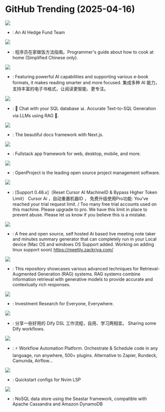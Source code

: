 # GitHub Trending (2025-04-16)

![](https://img.shields.io/badge/Python-New%201-green?style=flat-square&logo=appveyor)
- [](https://github.comundefined): An AI Hedge Fund Team

![](https://img.shields.io/badge/Dockerfile-New%201-green?style=flat-square&logo=appveyor)
- [](https://github.comundefined): 程序员在家做饭方法指南。Programmer's guide about how to cook at home (Simplified Chinese only).

![](https://img.shields.io/badge/Dart-New%20166-green?style=flat-square&logo=appveyor)
- [](https://github.comundefined): Featuring powerful AI capabilities and supporting various e-book formats, it makes reading smarter and more focused. 集成多种 AI 能力，支持丰富的电子书格式，让阅读更智能、更专注。

![](https://img.shields.io/badge/Python-New%20399-green?style=flat-square&logo=appveyor)
- [](https://github.comundefined): 🤖 Chat with your SQL database 📊. Accurate Text-to-SQL Generation via LLMs using RAG 🔄.

![](https://img.shields.io/badge/TypeScript-New%20548-green?style=flat-square&logo=appveyor)
- [](https://github.comundefined): The beautiful docs framework with Next.js.

![](https://img.shields.io/badge/Rust-New%2033-green?style=flat-square&logo=appveyor)
- [](https://github.comundefined): Fullstack app framework for web, desktop, mobile, and more.

![](https://img.shields.io/badge/Ruby-New%2024-green?style=flat-square&logo=appveyor)
- [](https://github.comundefined): OpenProject is the leading open source project management software.

![](https://img.shields.io/badge/Python-New%20999-green?style=flat-square&logo=appveyor)
- [](https://github.comundefined): [Support 0.48.x]（Reset Cursor AI MachineID & Bypass Higher Token Limit） Cursor Ai ，自动重置机器ID ， 免费升级使用Pro功能: You've reached your trial request limit. / Too many free trial accounts used on this machine. Please upgrade to pro. We have this limit in place to prevent abuse. Please let us know if you believe this is a mistake.

![](https://img.shields.io/badge/C%2B%2B-New%20372-green?style=flat-square&logo=appveyor)
- [](https://github.comundefined): A free and open source, self hosted Ai based live meeting note taker and minutes summary generator that can completely run in your Local device (Mac OS and windows OS Support added. Working on adding linux support soon) https://meetily.zackriya.com/

![](https://img.shields.io/badge/Jupyter%20Notebook-New%20227-green?style=flat-square&logo=appveyor)
- [](https://github.comundefined): This repository showcases various advanced techniques for Retrieval-Augmented Generation (RAG) systems. RAG systems combine information retrieval with generative models to provide accurate and contextually rich responses.

![](https://img.shields.io/badge/Python-New%20113-green?style=flat-square&logo=appveyor)
- [](https://github.comundefined): Investment Research for Everyone, Everywhere.

![](https://img.shields.io/badge/none-New%20392-green?style=flat-square&logo=appveyor)
- [](https://github.comundefined): 分享一些好用的 Dify DSL 工作流程，自用、学习两相宜。 Sharing some Dify workflows.

![](https://img.shields.io/badge/Java-New%2060-green?style=flat-square&logo=appveyor)
- [](https://github.comundefined): ⚡ Workflow Automation Platform. Orchestrate & Schedule code in any language, run anywhere, 500+ plugins. Alternative to Zapier, Rundeck, Camunda, Airflow...

![](https://img.shields.io/badge/Lua-New%2016-green?style=flat-square&logo=appveyor)
- [](https://github.comundefined): Quickstart configs for Nvim LSP

![](https://img.shields.io/badge/C%2B%2B-New%2030-green?style=flat-square&logo=appveyor)
- [](https://github.comundefined): NoSQL data store using the Seastar framework, compatible with Apache Cassandra and Amazon DynamoDB

